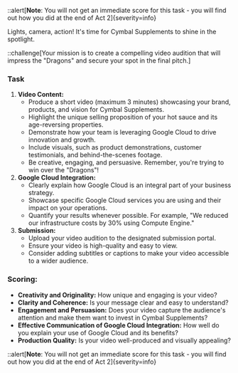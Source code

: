 ::alert[**Note**: You will not get an immediate score for this task - you will find out how you did at the end of Act 2]{severity=info}

Lights, camera, action! It's time for Cymbal Supplements to shine in the spotlight.

::challenge[Your mission is to create a compelling video audition that will impress the "Dragons" and secure your spot in the final pitch.]

### Task

1.  **Video Content:**
    * Produce a short video (maximum 3 minutes) showcasing your brand, products, and vision for Cymbal Supplements.
    * Highlight the unique selling proposition of your hot sauce and its age-reversing properties.
    * Demonstrate how your team is leveraging Google Cloud to drive innovation and growth.
    * Include visuals, such as product demonstrations, customer testimonials, and behind-the-scenes footage.
    * Be creative, engaging, and persuasive. Remember, you're trying to win over the "Dragons"!
2.  **Google Cloud Integration:**
    * Clearly explain how Google Cloud is an integral part of your business strategy.
    * Showcase specific Google Cloud services you are using and their impact on your operations.
    * Quantify your results whenever possible. For example, "We reduced our infrastructure costs by 30% using Compute Engine."
3.  **Submission:**
    * Upload your video audition to the designated submission portal.
    * Ensure your video is high-quality and easy to view.
    * Consider adding subtitles or captions to make your video accessible to a wider audience.

### Scoring:

* **Creativity and Originality:** How unique and engaging is your video?
* **Clarity and Coherence:** Is your message clear and easy to understand?
* **Engagement and Persuasion:** Does your video capture the audience's attention and make them want to invest in Cymbal Supplements?
* **Effective Communication of Google Cloud Integration:** How well do you explain your use of Google Cloud and its benefits?
* **Production Quality:** Is your video well-produced and visually appealing?

::alert[**Note**: You will not get an immediate score for this task - you will find out how you did at the end of Act 2]{severity=info}
